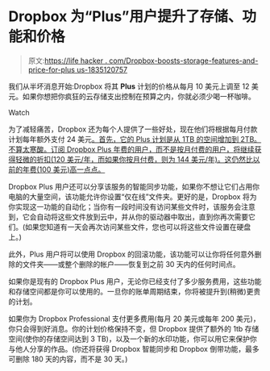 # Dropbox 为“Plus”用户提升了存储、功能和价格

> 原文:[https://life hacker . com/Dropbox-boosts-storage-features-and-price-for-plus us-1835120757](https://lifehacker.com/dropbox-boosts-storage-features-and-price-for-plus-us-1835120757)

我们从半坏消息开始:Dropbox 将其 **Plus** 计划的价格从每月 10 美元上调至 12 美元。如果你想把你疯狂的云存储支出控制在预算之内，你就必须少喝一杯咖啡。

Watch

为了减轻痛苦，Dropbox 还为每个人提供了一些好处，现在他们将根据每月付款计划每年额外支付 24 美元[。首先，它的 Plus 计划是从 1TB 的空间增加到 2TB。不算太寒酸。订阅 Dropbox Plus 年费的用户，而不是按月付费的用户，将继续获得轻微的折扣(120 美元/年，而如果你按月付费，则为 144 美元/年)。这仍然比以前的年费(100 美元)高一点点。](https://www.dropbox.com/buy)

Dropbox Plus 用户还可以分享该服务的智能同步功能，如果你不想让它们占用你电脑的大量空间，该功能允许你设置“仅在线”文件夹。更好的是，Dropbox 将为你实现这一功能的自动化；当你有一段时间没有访问某些文件时，该服务会注意到，它会自动将这些文件放到云中，并从你的驱动器中取出，直到你再次需要它们。(如果您知道有一天会再次访问某些文件，您也可以将这些文件设置在硬盘上。)

此外，Plus 用户将可以使用 Dropbox 的回滚功能，该功能可以让你将任何意外删除的文件夹——或整个删除的帐户——恢复到之前 30 天内的任何时间点。

如果你是现有的 Dropbox Plus 用户，无论你已经支付了多少服务费用，这些功能和存储空间都是你可以使用的。一旦你的账单周期结束，你将被提升到(稍微)更贵的计划。

如果你为 Dropbox Professional 支付更多费用(每月 20 美元或每年 200 美元)，你只会得到好消息。你的计划价格保持不变，但 Dropbox 提供了额外的 1tb 存储空间(使你的存储空间达到 3 TB)，以及一个新的水印功能，你可以用它来保护你与他人分享的作品。(你还将获得 Dropbox 智能同步和 Dropbox 倒带功能，最多可删除 180 天的内容，而不是 30 天。)
